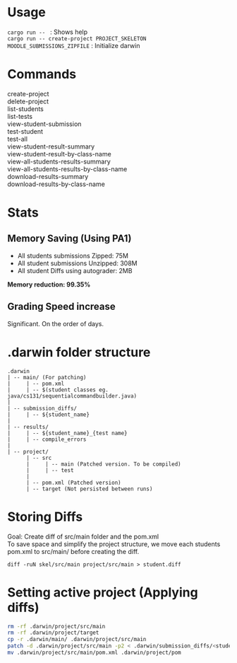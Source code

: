 # Usage
`cargo run -- ` : Shows help  
`cargo run -- create-project PROJECT_SKELETON MOODLE_SUBMISSIONS_ZIPFILE` : Initialize darwin  

# Commands
create-project                           
delete-project                           
list-students                            
list-tests                               
view-student-submission                  
test-student                             
test-all                                 
view-student-result-summary              
view-student-result-by-class-name        
view-all-students-results-summary        
view-all-students-results-by-class-name  
download-results-summary                 
download-results-by-class-name 

# Stats
## Memory Saving (Using PA1)
- All students submissions Zipped: 75M
- All student submissions Unzipped: 308M
- All student Diffs using autograder: 2MB

__Memory reduction: 99.35%__

## Grading Speed increase
Significant. On the order of days. 

# .darwin folder structure
```verbatim
.darwin
| -- main/ (For patching)  
|     | -- pom.xml  
|     | -- $(student classes eg. java/cs131/sequentialcommandbuilder.java)  
|  
| -- submission_diffs/  
|     | -- ${student_name}  
|  
| -- results/  
|     | -- ${student_name}_{test name}  
|     | -- compile_errors  
|  
| -- project/  
      | -- src   
      |     | -- main (Patched version. To be compiled)  
      |     | -- test  
      |  
      | -- pom.xml (Patched version)  
      | -- target (Not persisted between runs)  
```
# Storing Diffs
Goal: Create diff of src/main folder and the pom.xml  
To save space and simplify the project structure, we move each students pom.xml to src/main/ before creating the diff. 

`diff -ruN skel/src/main project/src/main > student.diff`

# Setting active project (Applying diffs)
``` bash
rm -rf .darwin/project/src/main
rm -rf .darwin/project/target
cp -r .darwin/main/ .darwin/project/src/main
patch -d .darwin/project/src/main -p2 < .darwin/submission_diffs/<student_diff>
mv .darwin/project/src/main/pom.xml .darwin/project/pom
```

